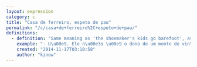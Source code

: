 ```yaml
---
layout: expression
category: c
title: "Casa de ferreiro, espeto de pau"
permalink: "/c/casa+de+ferreiro%2C+espeto+de+pau/"
definitions:
  - definition: "Same meaning as 'the shoemaker's kids go barefoot', as when someone is a very talented chef at some restaurant, but only cooks noodles at home."
    example: "- U\u00e9. Ele n\u00e3o \u00e9 o dono de um monte de vin\u00edcola? Por que ent\u00e3o ele s\u00f3 toma vinho vagabundo?\r\n- Casa de ferreiro, espeto de pau"
    created: "2014-11-17T03:10:58"
    author: "kinow"
---
```

